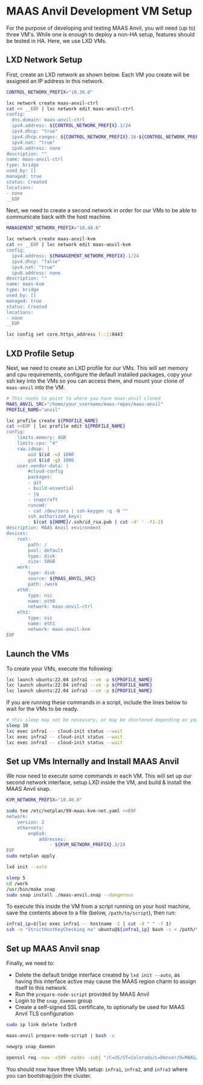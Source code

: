# MAAS Anvil Development VM Setup

For the purpose of developing and testing MAAS Anvil, you will need (up to) three VM's. While one is enough to deploy a non-HA setup, features should be tested in HA. Here, we use LXD VMs.

## LXD Network Setup

First, create an LXD network as shown below. Each VM you create will be assigned an IP address in this network.

```bash
CONTROL_NETWORK_PREFIX="10.30.0"

lxc network create maas-anvil-ctrl
cat << __EOF | lxc network edit maas-anvil-ctrl
config:
  dns.domain: maas-anvil-ctrl
  ipv4.address: ${CONTROL_NETWORK_PREFIX}.1/24
  ipv4.dhcp: "true"
  ipv4.dhcp.ranges: ${CONTROL_NETWORK_PREFIX}.16-${CONTROL_NETWORK_PREFIX}.31
  ipv4.nat: "true"
  ipv6.address: none
description: ""
name: maas-anvil-ctrl
type: bridge
used_by: []
managed: true
status: Created
locations:
- none
__EOF
```

Next, we need to create a second network in order for our VMs to be able to communicate back with the host machine.

```bash
MANAGEMENT_NETWORK_PREFIX="10.40.0"

lxc network create maas-anvil-kvm
cat << __EOF | lxc network edit maas-anvil-kvm
config:
  ipv4.address: ${MANAGEMENT_NETWORK_PREFIX}.1/24
  ipv4.dhcp: "false"
  ipv4.nat: "true"
  ipv6.address: none
description: ""
name: maas-kvm
type: bridge
used_by: []
managed: true
status: Created
locations:
- none
__EOF

lxc config set core.https_address [::]:8443
```

## LXD Profile Setup

Next, we need to create an LXD profile for our VMs. This will set memory and cpu requirements, configure the default installed packages, copy your ssh key into the VMs so you can access them, and mount your clone of `maas-anvil` into the VM.

```bash
# This needs to point to where you have maas-anvil cloned
MAAS_ANVIL_SRC="/home/your_username/maas-repos/maas-anvil"
PROFILE_NAME="anvil"

lxc profile create ${PROFILE_NAME}
cat <<EOF | lxc profile edit ${PROFILE_NAME}
config:
    limits.memory: 4GB
    limits.cpu: "4"
    raw.idmap: |
        uid $(id -u) 1000
        gid $(id -g) 1000
    user.vendor-data: |
        #cloud-config
        packages:
        - git
        - build-essential
        - jq
        - snapcraft
        runcmd:
        - cat /dev/zero | ssh-keygen -q -N ""
        ssh_authorized_keys:
        - $(cat ${HOME}/.ssh/id_rsa.pub | cut -d' ' -f1-2)
description: MAAS Anvil environment
devices:
    root:
        path: /
        pool: default
        type: disk
        size: 50GB
    work:
        type: disk
        source: ${MAAS_ANVIL_SRC}
        path: /work
    eth0:
        type: nic
        name: eth0
        network: maas-anvil-ctrl
    eth1:
        type: nic
        name: eth1
        network: maas-anvil-kvm
EOF
```

## Launch the VMs

To create your VMs, execute the following:

```bash
lxc launch ubuntu:22.04 infra1 --vm -p ${PROFILE_NAME}
lxc launch ubuntu:22.04 infra2 --vm -p ${PROFILE_NAME}
lxc launch ubuntu:22.04 infra3 --vm -p ${PROFILE_NAME}
```

If you are running these commands in a script, include the lines below to wait for the VMs to be ready.

```bash
# this sleep may not be necessary, or may be shortened depending on your system
sleep 10
lxc exec infra1 -- cloud-init status --wait
lxc exec infra2 -- cloud-init status --wait
lxc exec infra3 -- cloud-init status --wait
```

## Set up VMs Internally and Install MAAS Anvil

We now need to execute some commands in each VM. This will set up our second network interface, setup LXD inside the VM, and build & install the MAAS Anvil snap.

```bash
KVM_NETWORK_PREFIX="10.40.0"

sudo tee /etc/netplan/99-maas-kvm-net.yaml <<EOF
network:
    version: 2
    ethernets:
        enp6s0:
            addresses:
                - ${KVM_NETWORK_PREFIX}.2/24
EOF
sudo netplan apply

lxd init --auto

sleep 5
cd /work
/usr/bin/make snap
sudo snap install ./maas-anvil.snap --dangerous
```

To execute this inside the VM from a script running on your host machine, save the contents above to a file (below, `/path/to/script`), then run:

```bash
infra1_ip=$(lxc exec infra1 -- hostname -I | cut -d " " -f 1)
ssh -o "StrictHostKeyChecking no" ubuntu@${infra1_ip} bash -s < /path/to/script
```

## Set up MAAS Anvil snap

Finally, we need to:

- Delete the default bridge interface created by `lxd init --auto`, as having this interface active may cause the MAAS region charm to assign itself to this network.
- Run the `prepare-node-script` provided by MAAS Anvil
- Login to the `snap_daemon` group
- Create a self-signed SSL certificate, to optionally be used for MAAS Anvil TLS configuration

```bash
sudo ip link delete lxdbr0

maas-anvil prepare-node-script | bash -x

newgrp snap_daemon

openssl req -new -x509 -nodes -subj "/C=US/ST=Colorado/L=Denver/O=MAAS/OU=Anvil/CN=infra1.maas-anvil-ctrl" -keyout /home/ubuntu/.config/anvil/key.pem -out /home/ubuntu/.config/anvil/cert.pem -days 3650
```

You should now have three VMs setup: `infra1`, `infra2`, and `infra3` where you can bootstrap/join the cluster.
